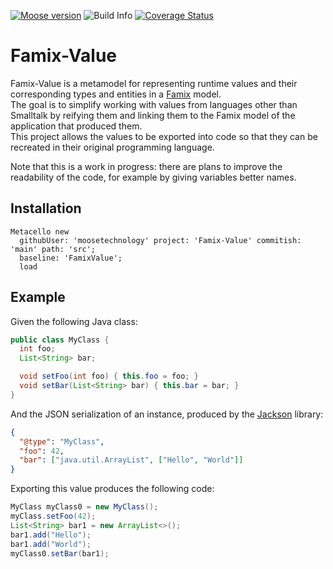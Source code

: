 [![Moose version](https://img.shields.io/badge/Moose-11-%23aac9ff.svg)](https://github.com/moosetechnology/Moose)
![Build Info](https://github.com/moosetechnology/Famix-Value/workflows/CI/badge.svg)
[![Coverage Status](https://coveralls.io/repos/github/moosetechnology/Famix-Value/badge.svg?branch=main)](https://coveralls.io/github/moosetechnology/Famix-OpenTelemetry?branch=main)

# Famix-Value

Famix-Value is a metamodel for representing runtime values and their corresponding types and entities in a [Famix](https://github.com/moosetechnology/Famix) model.  
The goal is to simplify working with values from languages other than Smalltalk by reifying them and linking them to the Famix model of the application that produced them.  
This project allows the values to be exported into code so that they can be recreated in their original programming language.

Note that this is a work in progress: there are plans to improve the readability of the code, for example by giving variables better names.

## Installation

```st
Metacello new
  githubUser: 'moosetechnology' project: 'Famix-Value' commitish: 'main' path: 'src';
  baseline: 'FamixValue';
  load
```

## Example
Given the following Java class:
```java
public class MyClass {
  int foo;
  List<String> bar;

  void setFoo(int foo) { this.foo = foo; }
  void setBar(List<String> bar) { this.bar = bar; }
}
```

And the JSON serialization of an instance, produced by the [Jackson](https://github.com/FasterXML/jackson) library:
```json
{
  "@type": "MyClass",
  "foo": 42,
  "bar": ["java.util.ArrayList", ["Hello", "World"]]
}
```

Exporting this value produces the following code:
```java
MyClass myClass0 = new MyClass();
myClass.setFoo(42);
List<String> bar1 = new ArrayList<>();
bar1.add("Hello");
bar1.add("World");
myClass0.setBar(bar1);
```
